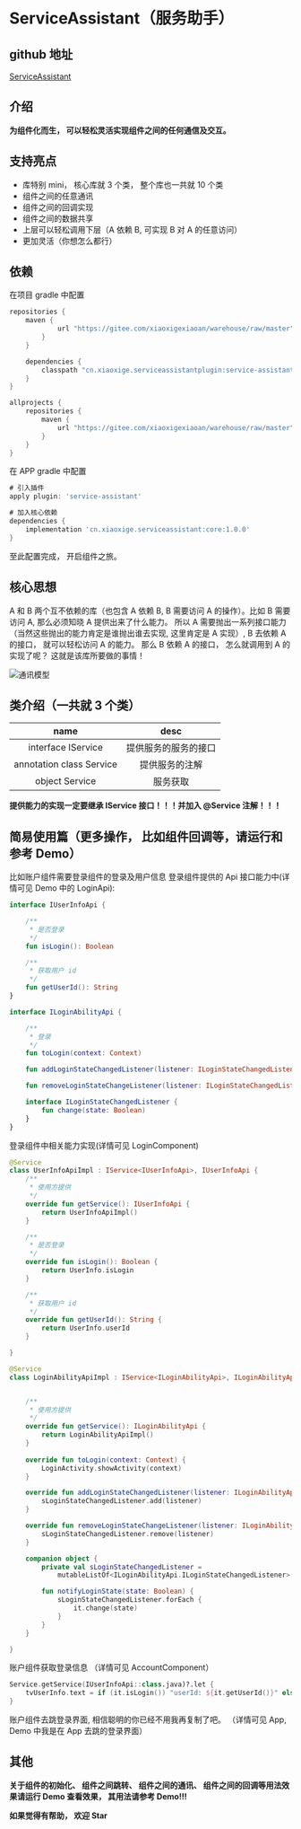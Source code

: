 # ServiceAssistant（服务助手）
## github 地址
[ServiceAssistant](https://github.com/xiaoxige/ServiceAssistant)
## 介绍
**为组件化而生， 可以轻松灵活实现组件之间的任何通信及交互。**

## 支持亮点
* 库特别 mini， 核心库就 3 个类， 整个库也一共就 10 个类
* 组件之间的任意通讯
* 组件之间的回调实现
* 组件之间的数据共享
* 上层可以轻松调用下层（A 依赖 B, 可实现 B 对 A 的任意访问）
* 更加灵活（你想怎么都行）

## 依赖
在项目 gradle 中配置

```groovy 
repositories {
    maven {
            url "https://gitee.com/xiaoxigexiaoan/warehouse/raw/master"
        }
    }

    dependencies {
        classpath "cn.xiaoxige.serviceassistantplugin:service-assistant-plugin:1.0.0"
    }
}

allprojects {
    repositories {
        maven {
            url "https://gitee.com/xiaoxigexiaoan/warehouse/raw/master"
        }
    }
}
```

在 APP gradle 中配置

```groovy
# 引入插件
apply plugin: 'service-assistant'

# 加入核心依赖
dependencies {
	implementation 'cn.xiaoxige.serviceassistant:core:1.0.0'
}
```

至此配置完成， 开启组件之旅。

## 核心思想
A 和 B 两个互不依赖的库（也包含 A 依赖 B, B 需要访问 A 的操作）。比如 B 需要访问 A, 那么必须知晓 A 提供出来了什么能力。 所以 A 需要抛出一系列接口能力（当然这些抛出的能力肯定是谁抛出谁去实现, 这里肯定是 A 实现）, B 去依赖 A 的接口， 就可以轻松访问 A 的能力。 那么 B 依赖 A 的接口， 怎么就调用到 A 的实现了呢？ 这就是该库所要做的事情！

![通讯模型](https://img-blog.csdnimg.cn/img_convert/6bdc52c9b31b4461ae220d01a261cbac.png)

## 类介绍（一共就 3 个类）
| name | desc|
| :-: | :-:|
|interface IService<T>|提供服务的服务的接口|
|annotation class Service|提供服务的注解|
|object Service| 服务获取|

**提供能力的实现一定要继承 IService 接口！！！并加入 @Service 注解！！！**

## 简易使用篇（更多操作， 比如组件回调等，请运行和参考 Demo）

比如账户组件需要登录组件的登录及用户信息
登录组件提供的 Api 接口能力中(详情可见 Demo 中的 LoginApi): 

```kotlin
interface IUserInfoApi {

    /**
     * 是否登录
     */
    fun isLogin(): Boolean

    /**
     * 获取用户 id
     */
    fun getUserId(): String
}

interface ILoginAbilityApi {

    /**
     * 登录
     */
    fun toLogin(context: Context)

    fun addLoginStateChangedListener(listener: ILoginStateChangedListener)

    fun removeLoginStateChangeListener(listener: ILoginStateChangedListener)

    interface ILoginStateChangedListener {
        fun change(state: Boolean)
    }
}
```

登录组件中相关能力实现(详情可见 LoginComponent)

```kotlin
@Service
class UserInfoApiImpl : IService<IUserInfoApi>, IUserInfoApi {
    /**
     * 使用方提供
     */
    override fun getService(): IUserInfoApi {
        return UserInfoApiImpl()
    }

    /**
     * 是否登录
     */
    override fun isLogin(): Boolean {
        return UserInfo.isLogin
    }

    /**
     * 获取用户 id
     */
    override fun getUserId(): String {
        return UserInfo.userId
    }

}

@Service
class LoginAbilityApiImpl : IService<ILoginAbilityApi>, ILoginAbilityApi {


    /**
     * 使用方提供
     */
    override fun getService(): ILoginAbilityApi {
        return LoginAbilityApiImpl()
    }
    
    override fun toLogin(context: Context) {
        LoginActivity.showActivity(context)
    }

    override fun addLoginStateChangedListener(listener: ILoginAbilityApi.ILoginStateChangedListener) {
        sLoginStateChangedListener.add(listener)
    }

    override fun removeLoginStateChangeListener(listener: ILoginAbilityApi.ILoginStateChangedListener) {
        sLoginStateChangedListener.remove(listener)
    }

    companion object {
        private val sLoginStateChangedListener =
            mutableListOf<ILoginAbilityApi.ILoginStateChangedListener>()

        fun notifyLoginState(state: Boolean) {
            sLoginStateChangedListener.forEach {
                it.change(state)
            }
        }
    }

}
```

账户组件获取登录信息 （详情可见 AccountComponent）

```kotlin
Service.getService(IUserInfoApi::class.java)?.let {
    tvUserInfo.text = if (it.isLogin()) "userId: ${it.getUserId()}" else "未登录"
}
```

账户组件去跳登录界面, 相信聪明的你已经不用我再复制了吧。 （详情可见 App, Demo 中我是在 App 去跳的登录界面）

## 其他
**关于组件的初始化、 组件之间跳转、 组件之间的通讯、 组件之间的回调等用法效果请运行 Demo 查看效果， 其用法请参考 Demo!!!**


**如果觉得有帮助， 欢迎 Star**
